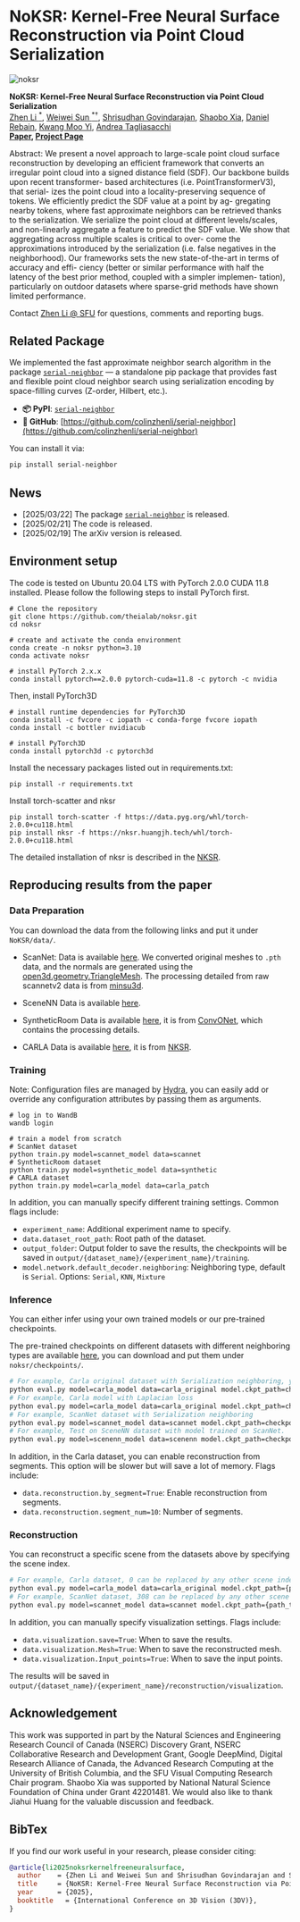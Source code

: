 # NoKSR: Kernel-Free Neural Surface Reconstruction via Point Cloud Serialization

![noksr](assets/Teaser.png)

**NoKSR: Kernel-Free Neural Surface Reconstruction via Point Cloud Serialization**<br>
[Zhen Li <sup>*</sup>](https://colinzhenli.github.io/), [Weiwei Sun <sup>*†</sup>](https://wsunid.github.io/), [Shrisudhan Govindarajan](https://shrisudhan.github.io/), [Shaobo Xia](https://scholar.google.com/citations?user=eOPO9E0AAAAJ&hl=en), [Daniel Rebain](http://drebain.com/), [Kwang Moo Yi](https://www.cs.ubc.ca/~kmyi/), [Andrea Tagliasacchi](https://theialab.ca/)  
**[Paper](https://arxiv.org/abs/2502.12534), [Project Page](https://theialab.github.io/noksr/)**

Abstract: We present a novel approach to large-scale point cloud
surface reconstruction by developing an efficient framework
that converts an irregular point cloud into a signed distance
field (SDF). Our backbone builds upon recent transformer-
based architectures (i.e. PointTransformerV3), that serial-
izes the point cloud into a locality-preserving sequence of
tokens. We efficiently predict the SDF value at a point by ag-
gregating nearby tokens, where fast approximate neighbors
can be retrieved thanks to the serialization. We serialize
the point cloud at different levels/scales, and non-linearly
aggregate a feature to predict the SDF value. We show
that aggregating across multiple scales is critical to over-
come the approximations introduced by the serialization
(i.e. false negatives in the neighborhood). Our frameworks
sets the new state-of-the-art in terms of accuracy and effi-
ciency (better or similar performance with half the latency
of the best prior method, coupled with a simpler implemen-
tation), particularly on outdoor datasets where sparse-grid
methods have shown limited performance. 

Contact [Zhen Li @ SFU](zla247@sfu.ca) for questions, comments and reporting bugs.

## Related Package

We implemented the fast approximate neighbor search algorithm in the package [`serial-neighbor`](https://pypi.org/project/serial-neighbor/) — a standalone pip package that provides fast and flexible point cloud neighbor search using serialization encoding by space-filling curves (Z-order, Hilbert, etc.).

- **📦 PyPI**: [`serial-neighbor`](https://pypi.org/project/serial-neighbor/)
- **🔗 GitHub**: [https://github.com/colinzhenli/serial-neighbor](https://github.com/colinzhenli/serial-neighbor)

You can install it via:

```bash
pip install serial-neighbor
```

## News    

- [2025/03/22] The package [`serial-neighbor`](https://pypi.org/project/serial-neighbor/) is released.
- [2025/02/21] The code is released.
- [2025/02/19] The arXiv version is released.

## Environment setup

The code is tested on Ubuntu 20.04 LTS with PyTorch 2.0.0 CUDA 11.8 installed. Please follow the following steps to install PyTorch first.

```
# Clone the repository
git clone https://github.com/theialab/noksr.git
cd noksr

# create and activate the conda environment
conda create -n noksr python=3.10
conda activate noksr

# install PyTorch 2.x.x
conda install pytorch==2.0.0 pytorch-cuda=11.8 -c pytorch -c nvidia

```
Then, install PyTorch3D
```
# install runtime dependencies for PyTorch3D
conda install -c fvcore -c iopath -c conda-forge fvcore iopath
conda install -c bottler nvidiacub

# install PyTorch3D
conda install pytorch3d -c pytorch3d
```

Install the necessary packages listed out in requirements.txt:
```
pip install -r requirements.txt
```

Install torch-scatter and nksr
```
pip install torch-scatter -f https://data.pyg.org/whl/torch-2.0.0+cu118.html 
pip install nksr -f https://nksr.huangjh.tech/whl/torch-2.0.0+cu118.html 
```

The detailed installation of nksr is described in the [NKSR](https://github.com/nv-tlabs/nksr).

## Reproducing results from the paper

### Data Preparation

You can download the data from the following links and put it under `NoKSR/data/`.
- ScanNet:
Data is available [here](https://drive.google.com/drive/folders/1JK_6T61eQ07_y1bi1DD9Xj-XRU0EDKGS?usp=sharing).
We converted original meshes to `.pth` data, and the normals are generated using the [open3d.geometry.TriangleMesh](https://www.open3d.org/html/python_api/open3d.geometry.TriangleMesh.html). The processing detailed from raw scannetv2 data is from [minsu3d](https://github.com/3dlg-hcvc/minsu3d).

- SceneNN
Data is available [here](https://drive.google.com/file/d/1d_ILfaxpJBpiiwCZtvC4jEKnixEr9N2l/view?usp=sharing).

- SyntheticRoom
Data is available [here](https://drive.google.com/drive/folders/1PosV8qyXCkjIHzVjPeOIdhCLigpXXDku?usp=sharing), it is from [ConvONet](https://github.com/autonomousvision/convolutional_occupancy_networks), which contains the processing details.

- CARLA
Data is available [here](https://drive.google.com/file/d/1BFwExw7SRJaqHJ98pqqnR-k6g8XYMAqq/view?usp=sharing), it is from [NKSR](https://github.com/nv-tlabs/nksr).


### Training
Note: Configuration files are managed by [Hydra](https://hydra.cc/), you can easily add or override any configuration attributes by passing them as arguments.
```shell
# log in to WandB
wandb login

# train a model from scratch
# ScanNet dataset
python train.py model=scannet_model data=scannet
# SyntheticRoom dataset
python train.py model=synthetic_model data=synthetic
# CARLA dataset
python train.py model=carla_model data=carla_patch
```

In addition, you can manually specify different training settings. Common flags include:
- `experiment_name`: Additional experiment name to specify.
- `data.dataset_root_path`: Root path of the dataset.
- `output_folder`: Output folder to save the results, the checkpoints will be saved in `output/{dataset_name}/{experiment_name}/training`.
- `model.network.default_decoder.neighboring`: Neighboring type, default is `Serial`. Options: `Serial`, `KNN`, `Mixture`

### Inference

You can either infer using your own trained models or our pre-trained checkpoints.

The pre-trained checkpoints on different datasets with different neighboring types are available [here](https://drive.google.com/file/d/1hMm5cnCOfNmr_PgkpOmwRnzCCG4wPqnu/view?usp=drive_link), you can download and put them under `noksr/checkpoints/`.

```bash
# For example, Carla original dataset with Serialization neighboring, you need more than 24GB GPU memory to inferece the CARLA dataset, we recommend using a server.
python eval.py model=carla_model data=carla_original model.ckpt_path=checkpoints/Carla_Serial_best.ckpt
# For example, Carla model with Laplacian loss
python eval.py model=carla_model data=carla_original model.ckpt_path=checkpoints/Carla_Laplacian_best.ckpt
# For example, ScanNet dataset with Serialization neighboring
python eval.py model=scannet_model data=scannet model.ckpt_path=checkpoints/ScanNet_Serial_best.ckpt model.inference.split=val
# For example, Test on SceneNN dataset with model trained on ScanNet.
python eval.py model=scenenn_model data=scenenn model.ckpt_path=checkpoints/ScanNet_KNN_best.ckpt
```
In addition, in the Carla dataset, you can enable reconstruction from segments. This option will be slower but will save a lot of memory. Flags include:
- `data.reconstruction.by_segment=True`: Enable reconstruction from segments.
- `data.reconstruction.segment_num=10`: Number of segments.

### Reconstruction
You can reconstruct a specific scene from the datasets above by specifying the scene index.
```bash
# For example, Carla dataset, 0 can be replaced by any other scene index of validation set
python eval.py model=carla_model data=carla_original model.ckpt_path={path_to_checkpoint} data.over_fitting=True data.take=1 data.intake_start=0
# For example, ScanNet dataset, 308 can be replaced by any other scene index of validation set
python eval.py model=scannet_model data=scannet model.ckpt_path={path_to_checkpoint} data.over_fitting=True data.take=1 data.intake_start=308 model.inference.split=val

```
In addition, you can manually specify visualization settings. Flags include:
- `data.visualization.save=True`: When to save the results.
- `data.visualization.Mesh=True`: When to save the reconstructed mesh.
- `data.visualization.Input_points=True`: When to save the input points.
 
The results will be saved in `output/{dataset_name}/{experiment_name}/reconstruction/visualization`.

## Acknowledgement
This work was supported in part by the Natural Sciences and Engineering Research Council of Canada (NSERC) Discovery Grant, NSERC Collaborative Research and Development Grant, Google DeepMind, Digital Research Alliance of Canada, the Advanced Research Computing at the University of British Columbia, and the SFU Visual Computing Research Chair program. Shaobo Xia was supported
by National Natural Science Foundation of China under Grant 42201481. We would also like to thank Jiahui Huang for the valuable discussion and feedback.

## BibTex
If you find our work useful in your research, please consider citing:
```bibtex
@article{li2025noksrkernelfreeneuralsurface,
  author    = {Zhen Li and Weiwei Sun and Shrisudhan Govindarajan and Shaobo Xia and Daniel Rebain and Kwang Moo Yi and Andrea Tagliasacchi},
  title     = {NoKSR: Kernel-Free Neural Surface Reconstruction via Point Cloud Serialization},
  year      = {2025},
  booktitle   = {International Conference on 3D Vision (3DV)},
}
```
